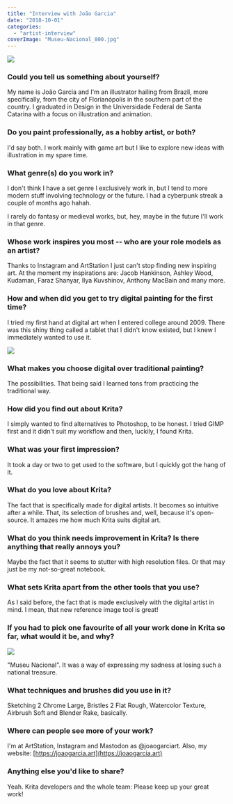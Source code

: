 ```yaml
---
title: "Interview with João Garcia"
date: "2018-10-01"
categories: 
  - "artist-interview"
coverImage: "Museu-Nacional_800.jpg"
---
```


![](../images/Battle-Ready_800.jpg)

### Could you tell us something about yourself?

My name is João Garcia and I'm an illustrator hailing from Brazil, more specifically, from the city of Florianópolis in the southern part of the country. I graduated in Design in the Universidade Federal de Santa Catarina with a focus on illustration and animation.

### Do you paint professionally, as a hobby artist, or both?

I'd say both. I work mainly with game art but I like to explore new ideas with illustration in my spare time.

### What genre(s) do you work in?

I don't think I have a set genre I exclusively work in, but I tend to more modern stuff involving technology or the future. I had a cyberpunk streak a couple of months ago hahah.

I rarely do fantasy or medieval works, but, hey, maybe in the future I'll work in that genre.

### Whose work inspires you most -- who are your role models as an artist?

Thanks to Instagram and ArtStation I just can't stop finding new inspiring art. At the moment my inspirations are: Jacob Hankinson, Ashley Wood, Kudaman, Faraz Shanyar, Ilya Kuvshinov, Anthony MacBain and many more.

### How and when did you get to try digital painting for the first time?

I tried my first hand at digital art when I entered college around 2009. There was this shiny thing called a tablet that I didn't know existed, but I knew I immediately wanted to use it.

![](../images/Rebel_800.jpg)

### What makes you choose digital over traditional painting?

The possibilities. That being said I learned tons from practicing the traditional way.

### How did you find out about Krita?

I simply wanted to find alternatives to Photoshop, to be honest. I tried GIMP first and it didn't suit my workflow and then, luckily, I found Krita.

### What was your first impression?

It took a day or two to get used to the software, but I quickly got the hang of it.

### What do you love about Krita?

The fact that is specifically made for digital artists. It becomes so intuitive after a while. That, its selection of brushes and, well, because it's open-source. It amazes me how much Krita suits digital art.

### What do you think needs improvement in Krita? Is there anything that really annoys you?

Maybe the fact that it seems to stutter with high resolution files. Or that may just be my not-so-great notebook.

### What sets Krita apart from the other tools that you use?

As I said before, the fact that is made exclusively with the digital artist in mind. I mean, that new reference image tool is great!

### If you had to pick one favourite of all your work done in Krita so far, what would it be, and why?

![](../images/Museu-Nacional_800.jpg)

"Museu Nacional". It was a way of expressing my sadness at losing such a national treasure.

### What techniques and brushes did you use in it?

Sketching 2 Chrome Large, Bristles 2 Flat Rough, Watercolor Texture, Airbrush Soft and Blender Rake, basically.

### Where can people see more of your work?

I'm at ArtStation, Instagram and Mastodon as @joaogarciart. Also, my website: [https://joaogarcia.art](https://joaogarcia.art)

### Anything else you'd like to share?

Yeah. Krita developers and the whole team: Please keep up your great work!
